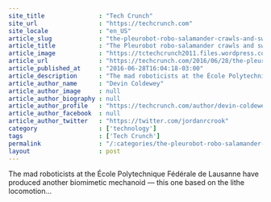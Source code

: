 ```yaml
---
site_title               : "Tech Crunch"
site_url                 : "https://techcrunch.com"
site_locale              : "en_US"
article_slug             : "the-pleurobot-robo-salamander-crawls-and-swims-like-a-real-amphibian"
article_title            : "The Pleurobot robo-salamander crawls and swims like a real amphibian"
article_image            : "https://tctechcrunch2011.files.wordpress.com/2016/06/x3a9216.jpg?w=764&h=400&crop=1"
article_url              : "https://techcrunch.com/2016/06/28/the-pleurobot-robo-salamander-crawls-and-swims-like-a-real-amphibian/"
article_published_at     : "2016-06-28T16:04:18-03:00"
article_description      : "The mad roboticists at the École Polytechnique Fédérale de Lausanne have produced another biomimetic mechanoid — this one based on the lithe locomotion..."
article_author_name      : "Devin Coldewey"
article_author_image     : null
article_author_biography : null
article_author_profile   : "https://techcrunch.com/author/devin-coldewey/"
article_author_facebook  : null
article_author_twitter   : "https://twitter.com/jordanrcrook"
category                 : ['technology']
tags                     : ['Tech Crunch']
permalink                : "/:categories/the-pleurobot-robo-salamander-crawls-and-swims-like-a-real-amphibian/"
layout                   : post
---
```


The mad roboticists at the École Polytechnique Fédérale de Lausanne have produced another biomimetic mechanoid — this one based on the lithe locomotion...

